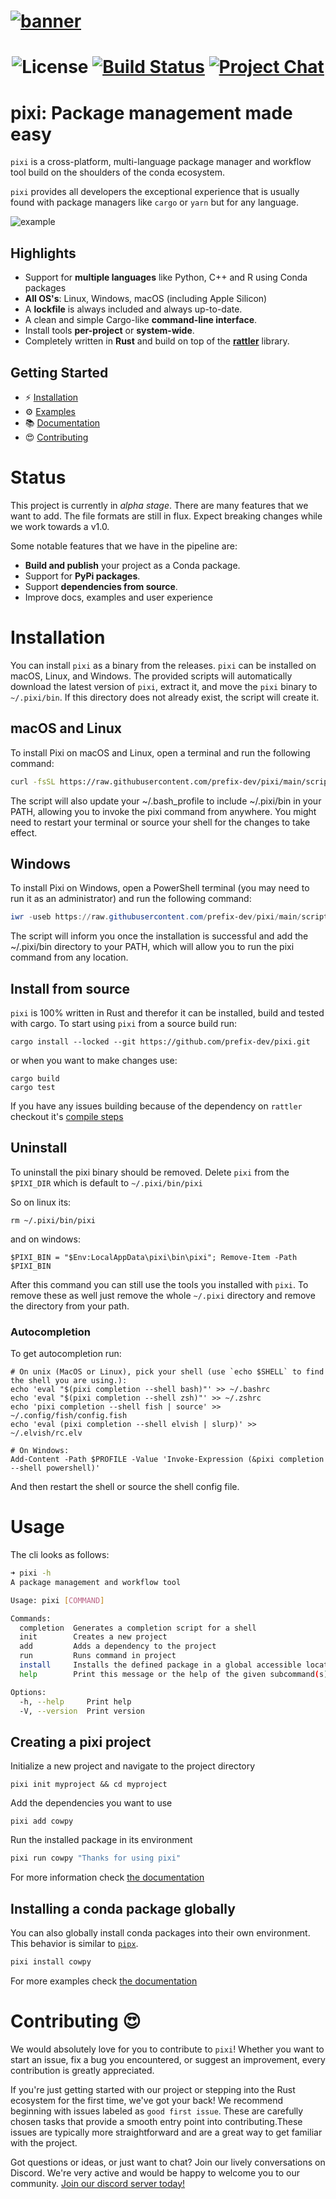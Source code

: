 <h1>
  <a href="https://github.com/prefix-dev/pixi/">
    <img alt="banner" src="https://github.com/prefix-dev/pixi/assets/4995967/2f45b4a8-2976-4f06-bc88-9825c282df84">
  </a>
</h1>

<h1 align="center">

![License][license-badge]
[![Build Status][build-badge]][build]
[![Project Chat][chat-badge]][chat-url]

[license-badge]: https://img.shields.io/badge/license-BSD--3--Clause-blue?style=flat-square
[build-badge]: https://img.shields.io/github/actions/workflow/status/prefix-dev/pixi/rust.yml?style=flat-square&branch=main
[build]: https://github.com/prefix-dev/pixi/actions/
[chat-badge]: https://img.shields.io/discord/1082332781146800168.svg?label=&logo=discord&logoColor=ffffff&color=7389D8&labelColor=6A7EC2&style=flat-square
[chat-url]: https://discord.gg/kKV8ZxyzY4

</h1>

# pixi: Package management made easy

`pixi` is a cross-platform, multi-language package manager and workflow tool
build on the shoulders of the conda ecosystem.

`pixi` provides all developers the exceptional experience that is usually found
with package managers like `cargo` or `yarn` but for any language.

<img alt="example" src="https://github.com/prefix-dev/pixi/assets/4995967/e27e0d8d-6cfd-4c28-ab62-ad1eff3cf5fe">

## Highlights

- Support for **multiple languages** like Python, C++ and R using Conda packages
- **All OS's**: Linux, Windows, macOS (including Apple Silicon)
- A **lockfile** is always included and always up-to-date.
- A clean and simple Cargo-like **command-line interface**.
- Install tools **per-project** or **system-wide**.
- Completely written in **Rust** and build on top of the **[rattler](https://github.com/mamba-org/rattler)** library.

## Getting Started

* ⚡ [Installation](#installation)
* ⚙️ [Examples](../examples)
* 📚 [Documentation](./getting_started.md)
* 😍 [Contributing](#contributing)

# Status

This project is currently in _alpha stage_.
There are many features that we want to add.
The file formats are still in flux.
Expect breaking changes while we work towards a v1.0.

Some notable features that we have in the pipeline are:

* **Build and publish** your project as a Conda package.
* Support for **PyPi packages**.
* Support **dependencies from source**.
* Improve docs, examples and user experience

# Installation
You can install `pixi` as a binary from the releases.
`pixi` can be installed on macOS, Linux, and Windows.
The provided scripts will automatically download the latest version of `pixi`, extract it, and move the `pixi` binary to `~/.pixi/bin`.
If this directory does not already exist, the script will create it.

## macOS and Linux
To install Pixi on macOS and Linux, open a terminal and run the following command:
```bash
curl -fsSL https://raw.githubusercontent.com/prefix-dev/pixi/main/scripts/install.sh | bash
```
The script will also update your ~/.bash_profile to include ~/.pixi/bin in your PATH, allowing you to invoke the pixi command from anywhere.
You might need to restart your terminal or source your shell for the changes to take effect.

## Windows
To install Pixi on Windows, open a PowerShell terminal (you may need to run it as an administrator) and run the following command:

```powershell
iwr -useb https://raw.githubusercontent.com/prefix-dev/pixi/main/scripts/install.ps1 | iex
```
The script will inform you once the installation is successful and add the ~/.pixi/bin directory to your PATH, which will allow you to run the pixi command from any location.

## Install from source

`pixi` is 100% written in Rust and therefor it can be installed, build and
tested with cargo.
To start using `pixi` from a source build run:

```shell
cargo install --locked --git https://github.com/prefix-dev/pixi.git
```

or when you want to make changes use:

```shell
cargo build
cargo test
```

If you have any issues building because of the dependency on `rattler` checkout
it's [compile steps](https://github.com/mamba-org/rattler/tree/main#give-it-a-try)

## Uninstall
To uninstall the pixi binary should be removed.
Delete `pixi` from the `$PIXI_DIR` which is default to `~/.pixi/bin/pixi`

So on linux its:
```shell
rm ~/.pixi/bin/pixi
```
and on windows:
```shell
$PIXI_BIN = "$Env:LocalAppData\pixi\bin\pixi"; Remove-Item -Path $PIXI_BIN
```
After this command you can still use the tools you installed with `pixi`.
To remove these as well just remove the whole `~/.pixi` directory and remove the directory from your path.

### Autocompletion

To get autocompletion run:

```shell
# On unix (MacOS or Linux), pick your shell (use `echo $SHELL` to find the shell you are using.):
echo 'eval "$(pixi completion --shell bash)"' >> ~/.bashrc
echo 'eval "$(pixi completion --shell zsh)"' >> ~/.zshrc
echo 'pixi completion --shell fish | source' >> ~/.config/fish/config.fish
echo 'eval (pixi completion --shell elvish | slurp)' >> ~/.elvish/rc.elv

# On Windows:
Add-Content -Path $PROFILE -Value 'Invoke-Expression (&pixi completion --shell powershell)'
```

And then restart the shell or source the shell config file.

# Usage

The cli looks as follows:

```bash
➜ pixi -h
A package management and workflow tool

Usage: pixi [COMMAND]

Commands:
  completion  Generates a completion script for a shell
  init        Creates a new project
  add         Adds a dependency to the project
  run         Runs command in project
  install     Installs the defined package in a global accessible location
  help        Print this message or the help of the given subcommand(s)

Options:
  -h, --help     Print help
  -V, --version  Print version
```

## Creating a pixi project

Initialize a new project and navigate to the project directory

```
pixi init myproject && cd myproject
```

Add the dependencies you want to use

```
pixi add cowpy
```

Run the installed package in its environment

```bash
pixi run cowpy "Thanks for using pixi"
```

For more information check [the documentation](getting_started.md#basics-of-the-configuration-file)

## Installing a conda package globally

You can also globally install conda packages into their own environment.
This behavior is similar to [`pipx`](https://github.com/pypa/pipx).

```bash
pixi install cowpy
```

For more examples
check [the documentation](./examples.md#global-package-installation-in-isolation)

<a name="contributing"></a>
# Contributing 😍

We would absolutely love for you to contribute to `pixi`!
Whether you want to start an issue, fix a bug you encountered, or suggest an
improvement, every contribution is greatly appreciated.

If you're just getting started with our project or stepping into the Rust
ecosystem for the first time, we've got your back!
We recommend beginning with issues labeled as `good first issue`.
These are carefully chosen tasks that provide a smooth entry point into
contributing.These issues are typically more straightforward and are a great way
to get familiar with the project.

Got questions or ideas, or just want to chat? Join our lively conversations on
Discord.
We're very active and would be happy to welcome you to our
community. [Join our discord server today!][chat-url]
